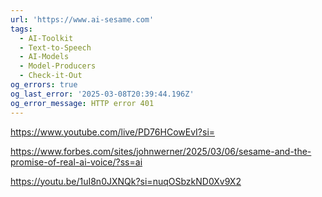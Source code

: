 ```yaml
---
url: 'https://www.ai-sesame.com'
tags:
  - AI-Toolkit
  - Text-to-Speech
  - AI-Models
  - Model-Producers
  - Check-it-Out
og_errors: true
og_last_error: '2025-03-08T20:39:44.196Z'
og_error_message: HTTP error 401
---
```

https://www.youtube.com/live/PD76HCowEvI?si=

https://www.forbes.com/sites/johnwerner/2025/03/06/sesame-and-the-promise-of-real-ai-voice/?ss=ai

https://youtu.be/1uI8n0JXNQk?si=nuqOSbzkND0Xv9X2
